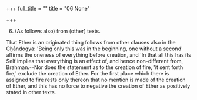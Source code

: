 +++
full_title = ""
title = "06 None"

+++


6. (As follows also) from (other) texts.

That Ether is an originated thing follows from other clauses also in the Cḥāndogya: 'Being only this was in the beginning, one without a second' affirms the oneness of everything before creation, and 'In that all this has its Self implies that everything is an effect of, and hence non-different from, Brahman.--Nor does the statement as to the creation of fire, 'it sent forth fire,' exclude the creation of Ether. For the first place which there is assigned to fire rests only thereon that no mention is made of the creation of Ether, and this has no force to negative the creation of Ether as positively stated in other texts.

